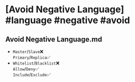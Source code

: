 # [Avoid Negative Language] #language #negative #avoid

## Avoid Negative Language.md

- `Master`/`Slave`❌  
  `Primary`/`Replica`✅
- `Whitelist`/`Blacklist`❌  
  `Allow`/`Deny`✅  
  `Include`/`Exclude`✅

